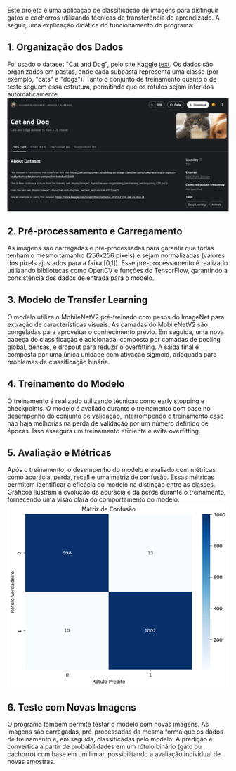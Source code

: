 Este projeto é uma aplicação de classificação de imagens para distinguir gatos e cachorros utilizando técnicas de transferência de aprendizado. A seguir, uma explicação didática do funcionamento do programa:

## 1. Organização dos Dados
Foi usado o dataset "Cat and Dog", pelo site Kaggle [text](https://www.kaggle.com/datasets/tongpython/cat-and-dog).
Os dados são organizados em pastas, onde cada subpasta representa uma classe (por exemplo, "cats" e "dogs"). Tanto o conjunto de treinamento quanto o de teste seguem essa estrutura, permitindo que os rótulos sejam inferidos automaticamente.
![Dataset](/images/dataset.png)

## 2. Pré-processamento e Carregamento
As imagens são carregadas e pré-processadas para garantir que todas tenham o mesmo tamanho (256x256 pixels) e sejam normalizadas (valores dos pixels ajustados para a faixa [0,1]). Esse pré-processamento é realizado utilizando bibliotecas como OpenCV e funções do TensorFlow, garantindo a consistência dos dados de entrada para o modelo.

## 3. Modelo de Transfer Learning
O modelo utiliza o MobileNetV2 pré-treinado com pesos do ImageNet para extração de características visuais. As camadas do MobileNetV2 são congeladas para aproveitar o conhecimento prévio. Em seguida, uma nova cabeça de classificação é adicionada, composta por camadas de pooling global, densas, e dropout para reduzir o overfitting. A saída final é composta por uma única unidade com ativação sigmoid, adequada para problemas de classificação binária.

## 4. Treinamento do Modelo
O treinamento é realizado utilizando técnicas como early stopping e checkpoints. O modelo é avaliado durante o treinamento com base no desempenho do conjunto de validação, interrompendo o treinamento caso não haja melhorias na perda de validação por um número definido de épocas. Isso assegura um treinamento eficiente e evita overfitting.

## 5. Avaliação e Métricas
Após o treinamento, o desempenho do modelo é avaliado com métricas como acurácia, perda, recall e uma matriz de confusão. Essas métricas permitem identificar a eficácia do modelo na distinção entre as classes. Gráficos ilustram a evolução da acurácia e da perda durante o treinamento, fornecendo uma visão clara do comportamento do modelo.
![Matriz Confusão](/images/confusion_matrix.png)

## 6. Teste com Novas Imagens
O programa também permite testar o modelo com novas imagens. As imagens são carregadas, pré-processadas da mesma forma que os dados de treinamento e, em seguida, classificadas pelo modelo. A predição é convertida a partir de probabilidades em um rótulo binário (gato ou cachorro) com base em um limiar, possibilitando a avaliação individual de novas amostras.
